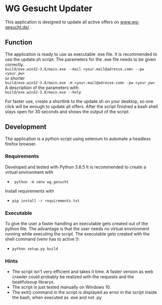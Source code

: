 # WG Gesucht Updater
This application is designed to update all active offers on www.wg-gesucht.de/ .

## Function
The application is ready to use as executable .exe file. It is recommended to use the update.sh script. 
The parameters for the .exe file needs to be given correctly.  
``build/exe.win32-3.8/main.exe --mail <your.mail@adresse.com> --pw <your_pw>``  
or shorter  
``build/exe.win32-3.8/main.exe -m <your.mail@adresse.com> -pw <your_pw>``  
A description of the parameters with:  
``build/exe.win32-3.8/main.exe --help``

For faster use, create a shortlink to the update.sh on your desktop, so one click will be enough to update all offers.
After the script finished a bash shell stays open for 30 seconds and shows the output of the script.

## Development
The application is a python script using selenium to automate a headless firefox browser.
### Requirements
Developed and tested with Python 3.8.5 
It is recommended to create a virtual environment with  
- `` python -m venv wg_gesucht``  

Install requirements with 
- ``pip install -r requirements.txt``

### Executable
To give the user a faster handling an executable gets created out of the python file. The advantage is that the user needs no 
virtual environment running while executing the script. The executable gets created with the shell command (venv has to active !):
- ``python setup.py build``


### Hints
- The script isn't very efficient and takes it time. A faster version as web crawler could probably be realized 
with the requests and the beatifulsoup librarys.
- The script is just tested manually on Windows 10.
- The exit() command in the script is displayed as error in the script inside the bash, when executed as .exe and not .py
